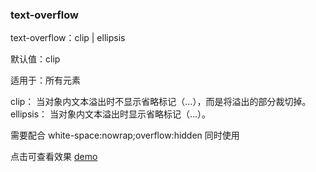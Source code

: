 ### text-overflow

text-overflow：clip | ellipsis

默认值：clip

适用于：所有元素

clip： 当对象内文本溢出时不显示省略标记（...），而是将溢出的部分裁切掉。
ellipsis： 当对象内文本溢出时显示省略标记（...）。

需要配合 white-space:nowrap;overflow:hidden 同时使用

点击可查看效果 [demo](https://codepen.io/luoyunlai/full/bJWRqL)
